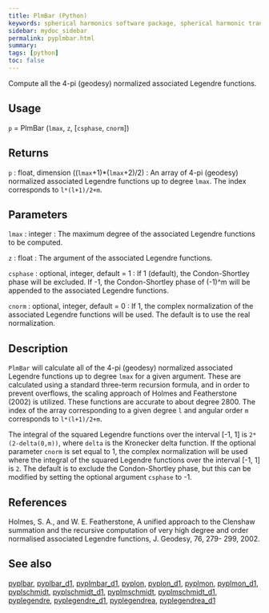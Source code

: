 ```yaml
---
title: PlmBar (Python)
keywords: spherical harmonics software package, spherical harmonic transform, legendre functions, multitaper spectral analysis, fortran, Python, gravity, magnetic field
sidebar: mydoc_sidebar
permalink: pyplmbar.html
summary:
tags: [python]
toc: false
---
```


Compute all the 4-pi (geodesy) normalized associated Legendre functions.

## Usage

`p` = PlmBar (`lmax`, `z`, [`csphase`, `cnorm`])

## Returns

`p` : float, dimension ((`lmax`+1)\*(`lmax`+2)/2)
:   An array of 4-pi (geodesy) normalized associated Legendre functions up to degree `lmax`. The index corresponds to `l*(l+1)/2+m`.

## Parameters

`lmax` : integer
:   The maximum degree of the associated Legendre functions to be computed.

`z` : float
:   The argument of the associated Legendre functions.

`csphase` : optional, integer, default = 1
:   If 1 (default), the Condon-Shortley phase will be excluded. If -1, the Condon-Shortley phase of (-1)^m will be appended to the associated Legendre functions.

`cnorm` : optional, integer, default = 0
:   If 1, the complex normalization of the associated Legendre functions will be used. The default is to use the real normalization.

## Description

`PlmBar` will calculate all of the 4-pi (geodesy) normalized associated Legendre functions up to degree `lmax` for a given argument. These are calculated using a standard three-term recursion formula, and in order to prevent overflows, the scaling approach of Holmes and Featherstone (2002) is utilized. These functions are accurate to about degree 2800. The index of the array corresponding to a given degree `l` and angular order `m` corresponds to `l*(l+1)/2+m`.

The integral of the squared Legendre functions over the interval [-1, 1] is `2*(2-delta(0,m))`, where `delta` is the Kronecker delta function. If the optional parameter `cnorm` is set equal to 1, the complex normalization will be used where the integral of the squared Legendre functions over the interval [-1, 1] is `2`. The default is to exclude the Condon-Shortley phase, but this can be modified by setting the optional argument `csphase` to -1.

## References

Holmes, S. A., and W. E. Featherstone, A unified approach to the Clenshaw
summation and the recursive computation of very high degree and
order normalised associated Legendre functions, J. Geodesy, 76, 279-
299, 2002.

## See also

[pyplbar](pyplbar.html), [pyplbar_d1](pyplbar_d1.html), [pyplmbar_d1](pyplmbar_d1.html), [pyplon](pyplon.html), [pyplon_d1](pyplon_d1.html), [pyplmon](pyplmon.html), [pyplmon_d1](pyplmon_d1.html), [pyplschmidt](pyplschmidt.html), [pyplschmidt_d1](pyplschmidt_d1.html), [pyplmschmidt](pyplmschmidt.html), [pyplmschmidt_d1](pyplmschmidt_d1.html), [pyplegendre](pyplegendre.html), [pyplegendre_d1](pyplegendre_d1.html), [pyplegendrea](pyplegendrea.html), [pyplegendrea_d1](pyplegendrea_d1.html)
